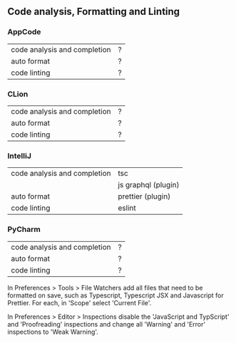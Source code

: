 ## Code analysis, Formatting and Linting

### AppCode

|                              |                     |
|:-----------------------------|---------------------|
| code analysis and completion | ?                   |
| auto format                  | ?                   |
| code linting                 | ?                   |

### CLion

|                              |                     |
|:-----------------------------|---------------------|
| code analysis and completion | ?                   |
| auto format                  | ?                   |
| code linting                 | ?                   |

### IntelliJ

|                              |                     |
|:-----------------------------|---------------------|
| code analysis and completion | tsc                 |
|                              | js graphql (plugin) |
| auto format                  | prettier (plugin)   |
| code linting                 | eslint              |


### PyCharm

|                              |                     |
|:-----------------------------|---------------------|
| code analysis and completion | ?                   |
| auto format                  | ?                   |
| code linting                 | ?                   |


In Preferences > Tools > File Watchers add all files that need to be formatted on save, such as Typescript, Typescript JSX and Javascript for Prettier. For each, in 'Scope' select 'Current File'.

In Preferences > Editor > Inspections disable the 'JavaScript and TypScript' and 'Proofreading' inspections and change all 'Warning' and 'Error' inspections to 'Weak Warning'.
